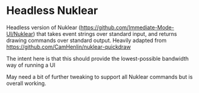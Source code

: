 # Headless Nuklear

Headless version of Nuklear (https://github.com/Immediate-Mode-UI/Nuklear) that takes event strings over standard input, and returns drawing commands over standard output. Heavily adapted from https://github.com/CamHenlin/nuklear-quickdraw

The intent here is that this should provide the lowest-possible bandwidth way of running a UI

May need a bit of further tweaking to support all Nuklear commands but is overall working.